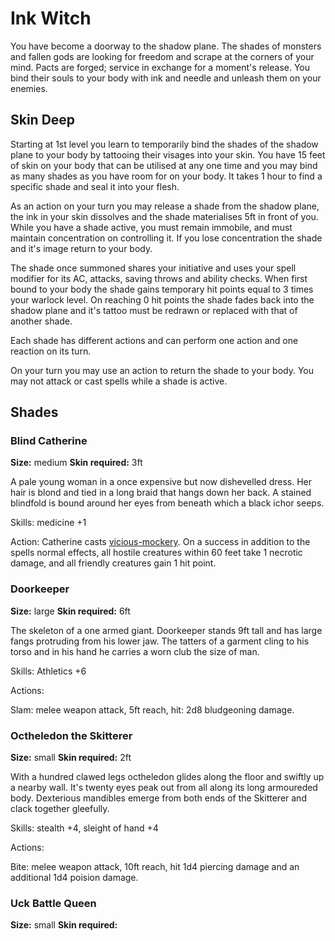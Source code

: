 Ink Witch
=========

You have become a doorway to the shadow plane. The shades of monsters and fallen gods are looking for freedom and scrape at the corners of your mind. Pacts are forged; service in exchange for a moment's release. You bind their souls to your body with ink and needle and unleash  them on your enemies.

Skin Deep
---------

Starting at 1st level you learn to temporarily bind the shades of the shadow plane to your body by tattooing their visages into your skin. You have 15 feet of skin on your body that can be utilised at any one time and you may bind as many shades as you have room for on your body. It takes 1 hour to find a specific shade and seal it into your flesh.

As an action on your turn you may release a shade from the shadow plane, the ink in your skin dissolves and the shade materialises 5ft in front of you. While you have a shade active, you must remain immobile, and must maintain concentration on controlling it. If you lose concentration the shade and it's image return to your body. 

The shade once summoned shares your initiative and uses your spell modifier for its AC, attacks, saving throws and ability checks. When first bound to your body the shade gains temporary hit points equal to 3 times your warlock level. On reaching 0 hit points the shade fades back into the shadow plane and it's tattoo must be redrawn or replaced with that of another shade. 

Each shade has different actions and can perform one action and one reaction on its turn.

On your turn you may use an action to return the shade to your body. You may not attack or cast spells while a shade is active.

Shades
------

### Blind Catherine
**Size:** medium
**Skin required:** 3ft

A pale young woman in a once expensive but now dishevelled dress. Her hair is blond and tied in a long braid that hangs down her back. A stained blindfold is bound around her eyes from beneath which a black ichor seeps. 

Skills: medicine +1

Action: Catherine casts
[vicious-mockery](https://www.dndbeyond.com/spells/vicious-mockery). On a
success in addition to the spells normal effects, all hostile creatures within
60 feet take 1 necrotic damage, and all friendly creatures gain 1 hit point.

### Doorkeeper
**Size:** large
**Skin required:** 6ft

The skeleton of a one armed giant. Doorkeeper stands 9ft tall and has large fangs protruding from his lower jaw. The tatters of a garment cling to his torso and in his hand  he carries a worn club the size of man.

Skills: Athletics +6

Actions:

Slam: melee weapon attack, 5ft reach, hit: 2d8 bludgeoning damage.

### Octheledon the Skitterer
**Size:** small
**Skin required:** 2ft

With a hundred clawed legs octheledon glides along the floor and  swiftly up a nearby wall. It's twenty eyes peak out from all along its long armoureded body. Dexterious mandibles emerge from both ends of the Skitterer and clack together gleefully.

Skills: stealth +4, sleight of hand +4

Actions:

Bite: melee weapon attack, 10ft reach, hit 1d4 piercing damage and an additional 1d4 poision damage.

### Uck Battle Queen
**Size:** small
**Skin required:** 

